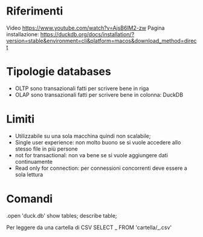 # Riferimenti

Video https://www.youtube.com/watch?v=AjsB6lM2-zw
Pagina installazione: https://duckdb.org/docs/installation/?version=stable&environment=cli&platform=macos&download_method=direct

# Tipologie databases

- OLTP sono transazionali fatti per scrivere bene in riga
- OLAP sono transazionali fatti per scrivere bene in colonna: DuckDB

# Limiti

- Utilizzabile su una sola macchina quindi non scalabile;
- Single user experience: non molto buono se si vuole accedere allo stesso file in più persone
- not for transactional: non va bene se si vuole aggiungere dati continuamente
- Read only for connection: per connessioni concorrenti deve essere a sola lettura

# Comandi

.open 'duck.db'
show tables;
describe table;

Per leggere da una cartella di CSV
SELECT _ FROM 'cartella/_.csv'
